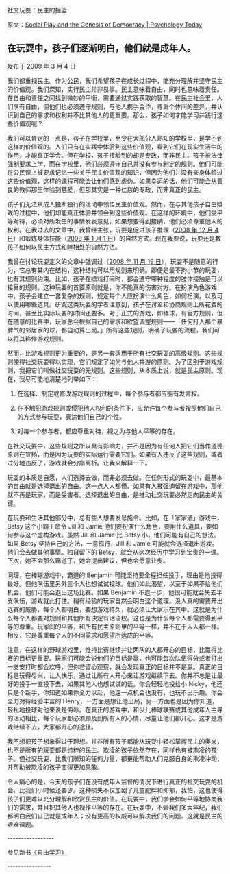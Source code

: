 社交玩耍：民主的摇篮

原文：[Social Play and the Genesis of Democracy | Psychology Today](https://www.psychologytoday.com/us/blog/freedom-learn/200903/social-play-and-the-genesis-democracy)

## 在玩耍中，孩子们逐渐明白，他们就是成年人。

发布于 2009 年 3 月 4 日

我们都重视民主。作为公民，我们希望孩子在成长过程中，能充分理解并坚守民主的价值观。我们深知，实行民主并非易事。民主意味着自由，同时也意味着责任。在自由和责任之间找到微妙的平衡，需要通过实践获取的智慧。在民主社会里，人们享有自由，但他们也必须遵守规则，与他人携手合作，尊重个体间的差异，并认识到自己的需求和权利并不比其他人的更重要。那么，孩子如何才能学习并践行这些价值观呢？

我们可以肯定的一点是，孩子在学校里，至少在大部分人熟知的学校里，是学不到这样的价值观的。人们只有在实践中体验到这些价值观，看到它们在现实生活中的作用，才能真正学会。但在学校，孩子接触到的却是专政，而非民主。孩子被法律强制要求上学，而在学校里，他们必须遵守自己并没有参与制定的规则。他们可能在公民课上被要求记忆一些关于民主价值观的知识，但因为他们并没有亲身体验过这些价值观，这样的课程可能会让他们感到虚伪。如果幸运的话，他们可能会从善良的教师那里体验到慈爱，但那其实是一种仁慈的专政，而非真正的民主。

孩子们无法从成人独断独行的活动中领悟民主价值观。然而，在与其他孩子自由嬉戏的过程中，他们却能真正体验并领会到这些价值观。在这样的环境中，他们受平等对待，必须对所发生的事情发表意见，如果想要得到接纳，他们必须尊重他人的权利。在我过去的文章中，我曾经主张，玩耍是促进孩子推理（[2008 年 12 月 4 日](http://blogs.psychologytoday.com/blog/freedom-learn/200812/the-value-play-ii-how-play-promotes-reasoning-in-children-and-adults)）和锻炼身体技能（[2009 年 1 月 1 日](http://blogs.psychologytoday.com/blog/freedom-learn/200901/the-value-play-iv-play-is-nature-s-way-teaching-us-new-skills)）的自然方式。现在我要说，玩耍还是教孩子如何以民主方式和睦相处的自然方法。

我曾在讨论玩耍定义的文章中强调过（[2008 年 11 月 19 日](http://blogs.psychologytoday.com/blog/freedom-learn/200811/the-value-play-i-the-definition-play-provides-clues-its-purposes)），玩耍不是随意的行为，它总有其内在结构，这种结构可以用规则来明确。即便是最不拘小节的玩耍，也有其规则约束。比如，孩子在嬉戏打闹时，都会遵守哪种程度的肢体接触是可以接受的规则。这种玩耍的首要原则就是，你不能真的伤害对方。在扮演角色游戏中，孩子会建立一套复杂的规则，规定每个人应扮演什么角色，如何扮演，以及可以使用哪些道具。研究这类玩耍的学者注意到，孩子在讨论和协商规则上所花费的时间，甚至比实际玩耍的时间还要多。对于正式的游戏，如棒球，有官方规则，但在随意的比赛中，玩家总会根据自己的需求和欲望调整规则——「任何打入那个暴脾气的邻居家的球，都自动算出局。」所有这些规则，明确了玩耍的流程，我们可以将其称作游戏规则。

然而，比游戏规则更为重要的，是另一套适用于所有社交玩耍的高级规则。这些规则使得社交玩耍得以实现，它们规定了如何与他人共游的原则。为了区别于游戏规则，我把它们叫做社交玩耍的元规则。这些规则，从本质上说，就是民主原则。现在，我尽可能地清楚地列举如下：

1. 在选择、制定或修改游戏规则的过程中，每个参与者都应拥有发言权。

2. 在不触犯游戏规则或侵犯他人权利的条件下，应允许每个参与者按照他们自己的方式参与玩耍，表达他们自己的个性。

3. 对每一个参与者，都应尊重对待，视之为与他人平等的存在。

在社交玩耍中，这些规则之所以具有影响力，并不是因为有任何人把它们当作道德原则在宣扬，而是因为玩耍的实际运行需要它们。如果有人违反了这些规则，或者过分地违反了，游戏就会分崩离析。让我来解释一下。

玩耍的本质是自愿，人们选择去做，而非必须去做。在任何形式的玩耍中，最基本的自由就是选择退出的自由。这一点人人都懂。如果有人被强迫留在游戏中，那他就不再是玩家，而是受害者。选择退出的自由，是推动社交玩耍必然走向民主的关键。

在玩耍和生活其他部分中，总有些人想要发号施令。比如，在「家家酒」游戏中，Betsy 这个小霸王命令 Jill 和 Jamie 他们要扮演什么角色，要用什么道具，要如何参与这个虚构游戏。虽然 Jill 和 Jamie 比 Betsy 小，他们可能有自己的想法。如果 Betsy 坚持自己的方法，一意孤行，Jill 和 Jamie 可能就会选择退出游戏。他们会去做其他事情。独自留下的 Betsy，就会从这次经历中学习到宝贵的一课。下次，她不会那么霸道了，她会提出建议，但也会愿意让步。

同理，在棒球游戏中，霸道的 Benjamin 可能坚持要全程担任投手，理由是他投得最好。但他队伍里另外三个人也想试试投球。他们如此渴望，以至于如果不给他们机会，他们可能会退出这场比赛。如果 Benjamin 不退一步，他很可能就会失去半支队伍，游戏就此打住。稍有经验的玩家自然会明白这个道理。没人真的需要开出退赛的威胁，每个人都明白，要想游戏持久，就必须让大家乐在其中。这就是为什么每个人都要对规则和其他所有决定有话语权。这也是为什么每个人都需要得到平等的尊重。玩家间的平等，和所有民主原则里的平等一样，并不在于人人都一样。相反，它是尊重每个人的不同需求和愿望所达成的平等。

注意，在这样的野球游戏里，维持比赛继续并让两队的人都开心的目标，比赢得比赛的目标更重要。玩家们可能会说他们的目标是赢，也可能每次队伍得分或者打出一支安打时都会欢呼，但你若留心观察，就会发现真正的目标并不是赢。真正的目标是玩得尽兴，让人快乐，通过让所有人开心来让游戏继续下去。你并不总是让最好的投手一直投下去，如果其他人也想试试的话。你会轻轻地投给小 Nicky，他还只是个新手，你知道如果你全力以赴，他连一点机会也没有，也玩不出乐趣。你会全力对待经验丰富的 Henry，一方面是想让他出局，另一方面也是因为你知道，轻松地投球对他来说是侮辱。在真正的游戏中，和少儿棒球联赛或其他成年人主导的活动相比，每个玩家都必须顾及到所有人的心情，尽量让他们都开心。这才是游戏继续下去，大家都开心的途径。

我不想把孩子想象得过于理想。并非所有孩子都能从玩耍中轻松掌握民主的奥义，也不是所有的玩耍都是纯粹的民主。欺凌的孩子依然存在，同样也有被欺凌的孩子。但社交玩耍，比我们所知的任何力量，都更能帮助人们克服自身的欺凌冲动，并帮助被欺凌的孩子变得更加果敢。

令人痛心的是，今天的孩子们在没有成年人监督的情况下进行真正的社交玩耍的机会，比我们小时候还要少。这种损失不仅加剧了儿童肥胖和抑郁，我怕，这也使得孩子们更难以充分理解和欣赏民主的价值。在玩耍中，我们学会如何平等地协商我们的需求，并且把其他人也视作平等的存在。在玩耍中，不管我们多大年纪，我们都明白我们自己就是成年人；没有更高的权威可以解决我们的问题。这就是民主的艰难课题。

\-----------------

参见新书[《自由学习》](http://www.freetolearnbook.com/)

\----------------